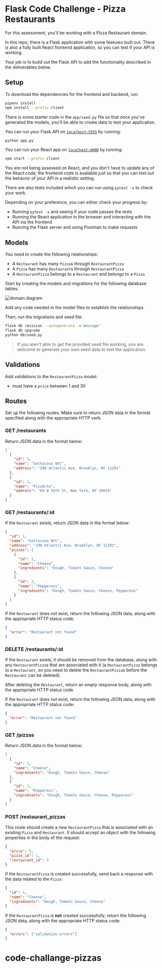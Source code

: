 # Flask Code Challenge - Pizza Restaurants

For this assessment, you'll be working with a Pizza Restaurant domain.

In this repo, there is a Flask application with some features built out. There
is also a fully built React frontend application, so you can test if your API is
working.

Your job is to build out the Flask API to add the functionality described in the
deliverables below.

## Setup

To download the dependencies for the frontend and backend, run:

```sh
pipenv install
npm install --prefix client
```

There is some starter code in the `app/seed.py` file so that once you've
generated the models, you'll be able to create data to test your application.

You can run your Flask API on [`localhost:5555`](http://localhost:5555) by running:

```sh
python app.py
```

You can run your React app on [`localhost:4000`](http://localhost:4000) by running:

```sh
npm start --prefix client
```

You are not being assessed on React, and you don't have to update any of the React
code; the frontend code is available just so that you can test out the behavior
of your API in a realistic setting.

There are also tests included which you can run using `pytest -x` to check your work.

Depending on your preference, you can either check your progress by:

- Running `pytest -x` and seeing if your code passes the tests
- Running the React application in the browser and interacting with the API via
  the frontend
- Running the Flask server and using Postman to make requests

## Models

You need to create the following relationships:

- A `Restaurant` has many `Pizza`s through `RestaurantPizza`
- A `Pizza` has many `Restaurant`s through `RestaurantPizza`
- A `RestaurantPizza` belongs to a `Restaurant` and belongs to a `Pizza`

Start by creating the models and migrations for the following database tables:

![domain diagram](domain.png)

Add any code needed in the model files to establish the relationships.

Then, run the migrations and seed file:

```sh
flask db revision --autogenerate -m'message'
flask db upgrade
python db/seed.py
```

> If you aren't able to get the provided seed file working, you are welcome to
> generate your own seed data to test the application.

## Validations

Add validations to the `RestaurantPizza` model:

- must have a `price` between 1 and 30

## Routes

Set up the following routes. Make sure to return JSON data in the format
specified along with the appropriate HTTP verb.

### GET /restaurants

Return JSON data in the format below:

```json
[
  {
    "id": 1,
    "name": "Sottocasa NYC",
    "address": "298 Atlantic Ave, Brooklyn, NY 11201"
  },
  {
    "id": 2,
    "name": "PizzArte",
    "address": "69 W 55th St, New York, NY 10019"
  }
]
```

### GET /restaurants/:id

If the `Restaurant` exists, return JSON data in the format below:

```json
{
  "id": 1,
  "name": "Sottocasa NYC",
  "address": "298 Atlantic Ave, Brooklyn, NY 11201",
  "pizzas": [
    {
      "id": 1,
      "name": "Cheese",
      "ingredients": "Dough, Tomato Sauce, Cheese"
    },
    {
      "id": 2,
      "name": "Pepperoni",
      "ingredients": "Dough, Tomato Sauce, Cheese, Pepperoni"
    }
  ]
}
```

If the `Restaurant` does not exist, return the following JSON data, along with
the appropriate HTTP status code:

```json
{
  "error": "Restaurant not found"
}
```

### DELETE /restaurants/:id

If the `Restaurant` exists, it should be removed from the database, along with
any `RestaurantPizza`s that are associated with it (a `RestaurantPizza` belongs
to a `Restaurant`, so you need to delete the `RestaurantPizza`s before the
`Restaurant` can be deleted).

After deleting the `Restaurant`, return an _empty_ response body, along with the
appropriate HTTP status code.

If the `Restaurant` does not exist, return the following JSON data, along with
the appropriate HTTP status code:

```json
{
  "error": "Restaurant not found"
}
```

### GET /pizzas

Return JSON data in the format below:

```json
[
  {
    "id": 1,
    "name": "Cheese",
    "ingredients": "Dough, Tomato Sauce, Cheese"
  },
  {
    "id": 2,
    "name": "Pepperoni",
    "ingredients": "Dough, Tomato Sauce, Cheese, Pepperoni"
  }
]
```

### POST /restaurant_pizzas

This route should create a new `RestaurantPizza` that is associated with an
existing `Pizza` and `Restaurant`. It should accept an object with the following
properties in the body of the request:

```json
{
  "price": 5,
  "pizza_id": 1,
  "restaurant_id": 3
}
```

If the `RestaurantPizza` is created successfully, send back a response with the data
related to the `Pizza`:

```json
{
  "id": 1,
  "name": "Cheese",
  "ingredients": "Dough, Tomato Sauce, Cheese"
}
```

If the `RestaurantPizza` is **not** created successfully, return the following
JSON data, along with the appropriate HTTP status code:

```json
{
  "errors": ["validation errors"]
}
```
# code-challange-pizzas
